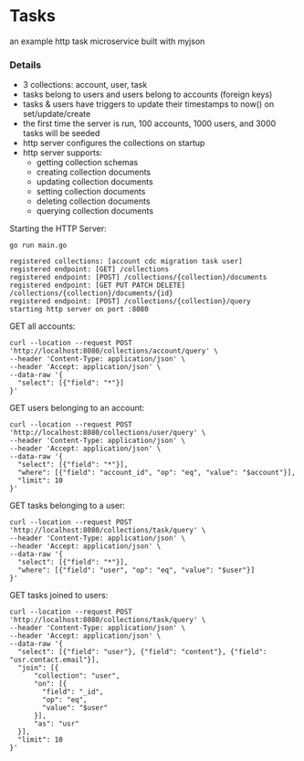# Tasks

an example http task microservice built with myjson

### Details
- 3 collections: account, user, task
- tasks belong to users and users belong to accounts (foreign keys)
- tasks & users have triggers to update their timestamps to now() on set/update/create
- the first time the server is run, 100 accounts, 1000 users, and 3000 tasks will be seeded
- http server configures the collections on startup
- http server supports:
  - getting collection schemas
  - creating collection documents
  - updating collection documents
  - setting collection documents
  - deleting collection documents
  - querying collection documents


Starting the HTTP Server:

`go run main.go`

```
registered collections: [account cdc migration task user]
registered endpoint: [GET] /collections
registered endpoint: [POST] /collections/{collection}/documents
registered endpoint: [GET PUT PATCH DELETE] /collections/{collection}/documents/{id}
registered endpoint: [POST] /collections/{collection}/query
starting http server on port :8080
```


GET all accounts:

```
curl --location --request POST 'http://localhost:8080/collections/account/query' \
--header 'Content-Type: application/json' \
--header 'Accept: application/json' \
--data-raw '{
  "select": [{"field": "*"}]
}'
```

GET users belonging to an account:

```
curl --location --request POST 'http://localhost:8080/collections/user/query' \
--header 'Content-Type: application/json' \
--header 'Accept: application/json' \
--data-raw '{
  "select": [{"field": "*"}],
  "where": [{"field": "account_id", "op": "eq", "value": "$account"}],
  "limit": 10
}'
```

GET tasks belonging to a user:

```
curl --location --request POST 'http://localhost:8080/collections/task/query' \
--header 'Content-Type: application/json' \
--header 'Accept: application/json' \
--data-raw '{
  "select": [{"field": "*"}],
  "where": [{"field": "user", "op": "eq", "value": "$user"}]
}'
```

GET tasks joined to users:

```
curl --location --request POST 'http://localhost:8080/collections/task/query' \
--header 'Content-Type: application/json' \
--header 'Accept: application/json' \
--data-raw '{
  "select": [{"field": "user"}, {"field": "content"}, {"field": "usr.contact.email"}],
  "join": [{
      "collection": "user",
      "on": [{
        "field": "_id",
        "op": "eq",
        "value": "$user"
      }],
      "as": "usr"
  }],
  "limit": 10
}'
```
